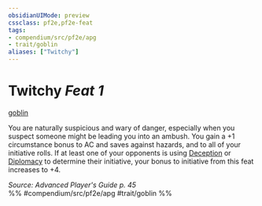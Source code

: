 ```yaml
---
obsidianUIMode: preview
cssclass: pf2e,pf2e-feat
tags:
- compendium/src/pf2e/apg
- trait/goblin
aliases: ["Twitchy"]
---
```

# Twitchy  *Feat 1*  
[goblin](rules/traits/goblin.md)  


You are naturally suspicious and wary of danger, especially when you suspect someone might be leading you into an ambush. You gain a +1 circumstance bonus to AC and saves against hazards, and to all of your initiative rolls. If at least one of your opponents is using [Deception](compendium/skills.md#Deception) or [Diplomacy](compendium/skills.md#Diplomacy) to determine their initiative, your bonus to initiative from this feat increases to +4.

*Source: Advanced Player's Guide p. 45*  
%% #compendium/src/pf2e/apg #trait/goblin %%